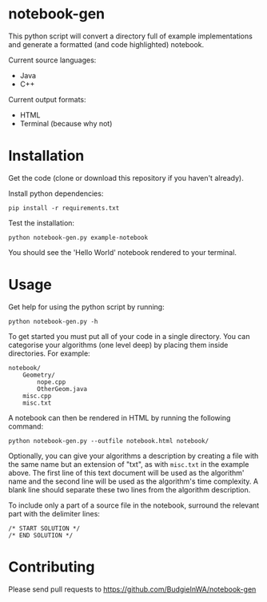 notebook-gen
============

This python script will convert a directory full of example implementations and
generate a formatted (and code highlighted) notebook.

Current source languages:
- Java
- C++

Current output formats:
- HTML
- Terminal (because why not)


Installation
============

Get the code (clone or download this repository if you haven't already).

Install python dependencies:

	pip install -r requirements.txt

Test the installation:

	python notebook-gen.py example-notebook

You should see the 'Hello World' notebook rendered to your terminal.


Usage
=====

Get help for using the python script by running:

	python notebook-gen.py -h

To get started you must put all of your code in a single directory. You can
categorise your algorithms (one level deep) by placing them inside directories.
For example:

	notebook/
		Geometry/
			nope.cpp
			OtherGeom.java
		misc.cpp
		misc.txt

A notebook can then be rendered in HTML by running the following command:

	python notebook-gen.py --outfile notebook.html notebook/

Optionally, you can give your algorithms a description by creating a file with
the same name but an extension of "txt", as with `misc.txt` in the example
above. The first line of this text document will be used as the algorithm' name
and the second line will be used as the algorithm's time complexity. A blank
line should separate these two lines from the algorithm description.

To include only a part of a source file in the notebook, surround the relevant
part with the delimiter lines:

	/* START SOLUTION */
	/* END SOLUTION */


Contributing
============

Please send pull requests to https://github.com/BudgieInWA/notebook-gen

